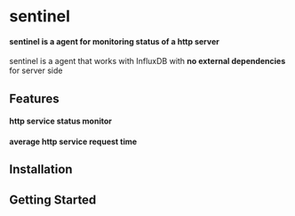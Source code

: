# sentinel
#### sentinel is a agent for monitoring status of a http server
sentinel is a agent that works with InfluxDB with **no external dependencies**
for server side
## Features

#### http service status monitor
#### average http service request time

## Installation

## Getting Started

